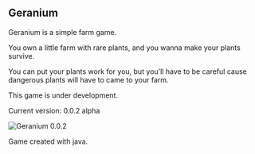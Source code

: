 ## Geranium

Geranium is a simple farm game.

You own a little farm with rare plants, and you wanna make your plants survive.

You can put your plants work for you, but you'll have to be careful cause dangerous plants will have to came to your farm.

This game is under development.

Current version: 0.0.2 alpha

![Geranium 0.0.2](https://i.imgur.com/ZM6Yz8C.png)

Game created with java.
